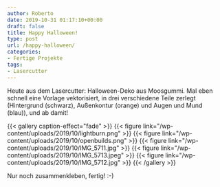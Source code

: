 ```yaml
---
author: Roberto
date: 2019-10-31 01:17:10+00:00
draft: false
title: Happy Halloween!
type: post
url: /happy-halloween/
categories:
- Fertige Projekte
tags:
- Lasercutter
---
```





Heute aus dem Lasercutter: Halloween-Deko aus Moosgummi. Mal eben schnell eine Vorlage vektorisiert, in drei verschiedene Teile zerlegt (Hintergrund (schwarz), Außenkontur (orange) und Augen und Mund (blau)), und ab damit!





<!-- more -->



  {{< gallery caption-effect="fade" >}}
{{< figure link="/wp-content/uploads/2019/10/lightburn.png" >}}
{{< figure link="/wp-content/uploads/2019/10/openbuilds.png" >}}
{{< figure link="/wp-content/uploads/2019/10/IMG_5711.jpg" >}}
{{< figure link="/wp-content/uploads/2019/10/IMG_5713.jpeg" >}}
{{< figure link="/wp-content/uploads/2019/10/IMG_5712.jpg" >}}
{{< /gallery >}}





Nur noch zusammenkleben, fertig! :-)



